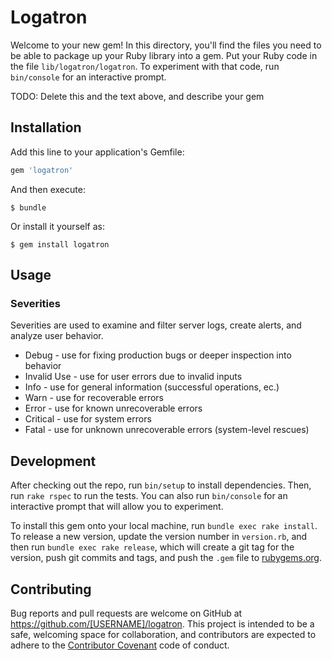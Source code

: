 # Logatron

Welcome to your new gem! In this directory, you'll find the files you need to be able to package up your Ruby library into a gem. Put your Ruby code in the file `lib/logatron/logatron`. To experiment with that code, run `bin/console` for an interactive prompt.

TODO: Delete this and the text above, and describe your gem

## Installation

Add this line to your application's Gemfile:

```ruby
gem 'logatron'
```

And then execute:

    $ bundle

Or install it yourself as:

    $ gem install logatron

## Usage

### Severities
Severities are used to examine and filter server logs, create alerts, and analyze user behavior.

* Debug - use for fixing production bugs or deeper inspection into behavior
* Invalid Use - use for user errors due to invalid inputs
* Info - use for general information (successful operations, ec.)
* Warn - use for recoverable errors
* Error - use for known unrecoverable errors
* Critical - use for system errors
* Fatal - use for unknown unrecoverable errors (system-level rescues)

## Development

After checking out the repo, run `bin/setup` to install dependencies. Then, run `rake rspec` to run the tests. You can also run `bin/console` for an interactive prompt that will allow you to experiment.

To install this gem onto your local machine, run `bundle exec rake install`. To release a new version, update the version number in `version.rb`, and then run `bundle exec rake release`, which will create a git tag for the version, push git commits and tags, and push the `.gem` file to [rubygems.org](https://rubygems.org).

## Contributing

Bug reports and pull requests are welcome on GitHub at https://github.com/[USERNAME]/logatron. This project is intended to be a safe, welcoming space for collaboration, and contributors are expected to adhere to the [Contributor Covenant](contributor-covenant.org) code of conduct.

